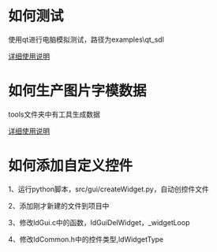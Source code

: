 # 如何测试

使用qt进行电脑模拟测试，路径为examples\qt_sdl

[详细使用说明](https://gitee.com/gzbkey/LingDongGUI/tree/master/examples/qt_sdl/README.md)

# 如何生产图片字模数据

tools文件夹中有工具生成数据

[详细使用说明](https://gitee.com/gzbkey/LingDongGUI/tree/master/tools/README.md)


# 如何添加自定义控件

1、运行python脚本，src/gui/createWidget.py，自动创控件文件

2、添加刚才新建的文件到项目中

3、修改ldGui.c中的函数，ldGuiDelWidget，_widgetLoop

4、修改ldCommon.h中的控件类型,ldWidgetType

